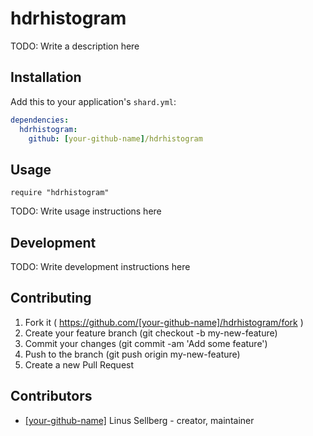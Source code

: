 # hdrhistogram

TODO: Write a description here

## Installation


Add this to your application's `shard.yml`:

```yaml
dependencies:
  hdrhistogram:
    github: [your-github-name]/hdrhistogram
```


## Usage


```crystal
require "hdrhistogram"
```


TODO: Write usage instructions here

## Development

TODO: Write development instructions here

## Contributing

1. Fork it ( https://github.com/[your-github-name]/hdrhistogram/fork )
2. Create your feature branch (git checkout -b my-new-feature)
3. Commit your changes (git commit -am 'Add some feature')
4. Push to the branch (git push origin my-new-feature)
5. Create a new Pull Request

## Contributors

- [[your-github-name]](https://github.com/[your-github-name]) Linus Sellberg - creator, maintainer
